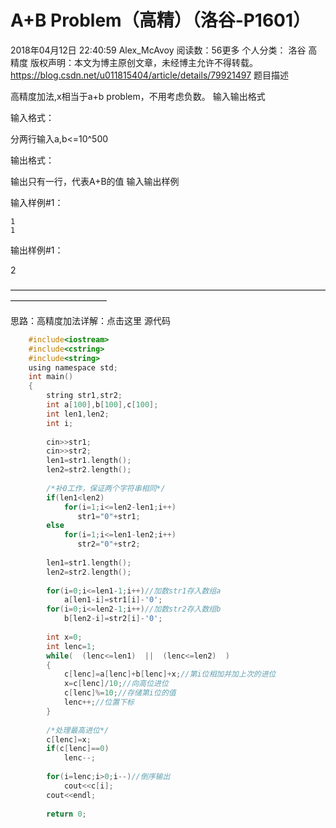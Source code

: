 # A+B Problem（高精）（洛谷-P1601）
2018年04月12日 22:40:59 Alex_McAvoy 阅读数：56更多
个人分类： 洛谷 高精度
版权声明：本文为博主原创文章，未经博主允许不得转载。 https://blog.csdn.net/u011815404/article/details/79921497
题目描述

高精度加法,x相当于a+b problem，不用考虑负数。
输入输出格式

输入格式：

分两行输入a,b<=10^500

输出格式：

输出只有一行，代表A+B的值
输入输出样例

输入样例#1：

    1
    1

输出样例#1：

2

———————————————————————————————————————————————

思路：高精度加法详解：点击这里
源代码

```c
    #include<iostream>
    #include<cstring>
    #include<string>
    using namespace std;
    int main()
    {
        string str1,str2;
        int a[100],b[100],c[100];
        int len1,len2;
        int i;
     
        cin>>str1;
        cin>>str2;
        len1=str1.length();
        len2=str2.length();
     
        /*补0工作，保证两个字符串相同*/
        if(len1<len2)
            for(i=1;i<=len2-len1;i++)
               str1="0"+str1;
        else
            for(i=1;i<=len1-len2;i++)
               str2="0"+str2;
     
        len1=str1.length();
        len2=str2.length();
     
        for(i=0;i<=len1-1;i++)//加数str1存入数组a
            a[len1-i]=str1[i]-'0';
        for(i=0;i<=len2-1;i++)//加数str2存入数组b
            b[len2-i]=str2[i]-'0';
     
        int x=0;
        int lenc=1;
        while(  (lenc<=len1)  ||  (lenc<=len2)  )
        {
            c[lenc]=a[lenc]+b[lenc]+x;//第i位相加并加上次的进位
            x=c[lenc]/10;//向高位进位
            c[lenc]%=10;//存储第i位的值
            lenc++;//位置下标
        }
     
        /*处理最高进位*/
        c[lenc]=x;
        if(c[lenc]==0)
            lenc--;
     
        for(i=lenc;i>0;i--)//倒序输出
            cout<<c[i];
        cout<<endl;
     
        return 0;
```